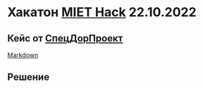 # Хакатон [MIET Hack](https://vk.com/miethack) 22.10.2022

## Кейс от [СпецДорПроект](https://www.spetsdor.ru/)
[Markdown](/profile/spetsdor.md)

## Решение


